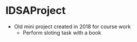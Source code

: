 # IDSAProject
* Old mini project created in 2018 for course work
  * Perform sloting task with a book
